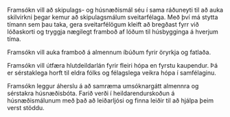 Framsókn vill að skipulags- og húsnæðismál séu í sama ráðuneyti til að auka skilvirkni þegar kemur að skipulagsmálum sveitarfélaga. Með því má stytta tímann sem þau taka, gera sveitarfélögum kleift að bregðast fyrr við lóðaskorti og tryggja nægilegt framboð af lóðum til húsbygginga á hverjum tíma.

Framsókn vill auka framboð á almennum íbúðum fyrir öryrkja og fatlaða.

Framsókn vill útfæra hlutdeildarlán fyrir fleiri hópa en fyrstu kaupendur. Þá er sérstaklega horft til eldra fólks og félagslega veikra hópa í samfélaginu.

Framsókn leggur áherslu á að samræma umsóknargátt almennra og sérstakra húsnæðisbóta. Farið verði í heildarendurskoðun á húsnæðismálunum með það að leiðarljósi og finna leiðir til að hjálpa þeim verst stöddu.
